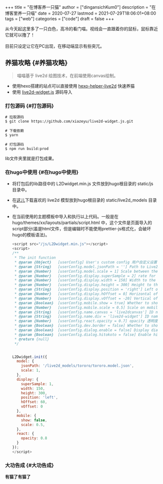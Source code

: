 +++
title = "在博客养一只猫"
author = ["dingansichKum0"]
description = "在博客里养一只喵"
date = 2020-07-27
lastmod = 2021-07-29T18:06:01+08:00
tags = ["web"]
categories = ["code"]
draft = false
+++

<p class="verse">
从今天起这里多了一只白色，高冷的看门喵。视线会一直跟着你的鼠标，鼠标靠近它就可以撸了！<br />
<br />
目前只设定让它在PC出现，在移动端显示有些突兀。<br />
</p>


## 养猫攻略 {#养猫攻略}

> 喵喵基于 live2d 绘图技术，在前端使用canvas绘制。

-   使用hexo搭建的站点可以直接使用 [hexo-helper-live2d](https://github.com/EYHN/hexo-helper-live2d) 快速养猫
-   使用 [live2d-widget.js](https://github.com/xiazeyu/live2d-widget.js) 源码导入


### 打包源码 {#打包源码}

```shell
# 拉取源码
$ git clone https://github.com/xiazeyu/live2d-widget.js.git

# 下载依赖
$ yarn

# 打包源码
$ npm run build:prod
```

lib文件夹里就是打包成果。


### 在hugo中使用 {#在hugo中使用}

-   将打包后的lib路径中的 L2Dwidget.min.js 文件放到hugo根目录的 static/js 目录中。

-   在[这儿](https://github.com/xiazeyu/live2d-widget-models)下载喜欢的 live2d 模型放到hugo根目录的 static/live2d\_models 目录中。

-   在当前使用的主题模板中导入和执行以上代码。一般是在 hugo/themes/xx/layouts/partials/script.html 中，这个文件是页面导入的script部分(虽是html文件，但是编辑时不能使用prettier-js格式化，会破坏hugo的模板语法)。

    ```js
    <script src="/js/L2Dwidget.min.js"></script>
    <script>
    /**
    ​ * The init function
    ​ * @param {Object}   [userConfig] User's custom config 用户自定义设置
    ​ * @param {String}   [userConfig.model.jsonPath = ''] Path to Live2D model's main json eg. `https://test.com/miku.model.json` model主文件路径
    ​ * @param {Number}   [userConfig.model.scale = 1] Scale between the model and the canvas 模型与canvas的缩放
    ​ * @param {Number}   [userConfig.display.superSample = 2] rate for super sampling rate 超采样等级
    ​ * @param {Number}   [userConfig.display.width = 150] Width to the canvas which shows the model canvas的长度
    ​ * @param {Number}   [userConfig.display.height = 300] Height to the canvas which shows the model canvas的高度
    ​ * @param {String}   [userConfig.display.position = 'right'] Left of right side to show 显示位置：左或右
    ​ * @param {Number}   [userConfig.display.hOffset = 0] Horizontal offset of the canvas canvas水平偏移
    ​ * @param {Number}   [userConfig.display.vOffset = -20] Vertical offset of the canvas canvas垂直偏移
    ​ * @param {Boolean}  [userConfig.mobile.show = true] Whether to show on mobile device 是否在移动设备上显示
    ​ * @param {Number}   [userConfig.mobile.scale = 0.5] Scale on mobile device 移动设备上的缩放
    ​ * @param {String}   [userConfig.name.canvas = 'live2dcanvas'] ID name of the canvas canvas元素的ID
    ​ * @param {String}   [userConfig.name.div = 'live2d-widget'] ID name of the div div元素的ID
    ​ * @param {Number}   [userConfig.react.opacity = 0.7] opacity 透明度
    ​ * @param {Boolean}  [userConfig.dev.border = false] Whether to show border around the canvas 在canvas周围显示边界
    ​ * @param {Boolean}  [userConfig.dialog.enable = false] Display dialog 显示人物对话框
    ​ * @param {Boolean}  [userConfig.dialog.hitokoto = false] Enable hitokoto 使用一言API
    ​ * @return {null}
     */


    L2Dwidget.init({
      model: {
        jsonPath: '/live2d_models/tororo/tororo.model.json',
        scale: 1,
      },
      display: {
        superSample: 1,
        width: 150,
        height: 300,
        position: 'left',
        hOffset: 60,
        vOffset: 0
      },
      mobile: {
        show: false,
        scale: 0.5,
      },
      react: {
        opacity: 0.8
      }
    });
    </script>
    ```


### 大功告成 {#大功告成}

**有猫了有猫了**
